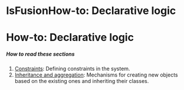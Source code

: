 # lsFusionHow-to: Declarative logic

# How-to: Declarative logic

##### How to read these sections

1.  [Constraints](lsFusionHow-to_Constraints.md): Defining constraints in the system.
2.  [Inheritance and aggregation](lsFusionHow-to_Inheritance_and_aggregation.md): Mechanisms for creating new objects based on the existing ones and inheriting their classes.
